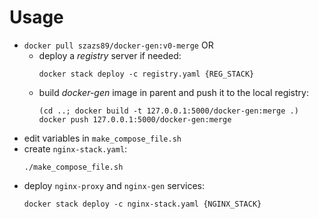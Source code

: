 # Usage

* `docker pull szazs89/docker-gen:v0-merge` OR
  * deploy a _registry_ server if needed:
    ```
    docker stack deploy -c registry.yaml {REG_STACK}
  * build _docker-gen_ image in parent and push it to the local registry:
    ```
    (cd ..; docker build -t 127.0.0.1:5000/docker-gen:merge .)
    docker push 127.0.0.1:5000/docker-gen:merge
* edit variables in `make_compose_file.sh`
* create `nginx-stack.yaml`:
  ```
  ./make_compose_file.sh
* deploy `nginx-proxy` and `nginx-gen` services:
  ```
  docker stack deploy -c nginx-stack.yaml {NGINX_STACK}
